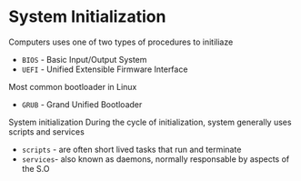 # System Initialization

Computers uses one of two types of procedures to initiliaze
* `BIOS` - Basic Input/Output System
* `UEFI` - Unified Extensible Firmware Interface

Most common bootloader in Linux
* `GRUB` - Grand Unified Bootloader

System initialization
During the cycle of initialization, system generally uses scripts and services
* `scripts` - are often short lived tasks that run and terminate
* `services`- also known as daemons, normally responsable by aspects of the S.O

